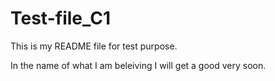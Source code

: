 # Test-file_C1
This is my README file for test purpose.

In the name of what I am beleiving I will get a good very soon.
